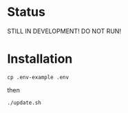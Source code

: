# Status

STILL IN DEVELOPMENT!
DO NOT RUN!

# Installation

```
cp .env-example .env
```
then

```
./update.sh
```
